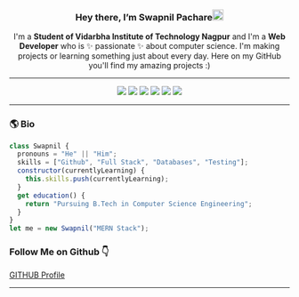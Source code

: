

<h3 align="center">Hey there, I’m Swapnil Pachare<img src="https://media.giphy.com/media/hvRJCLFzcasrR4ia7z/giphy.gif" width="20px"></h3>

<div align="center">
  I'm a <strong>Student of Vidarbha Institute of Technology Nagpur</strong> and I'm a <strong> Web Developer</strong> who is ✨ passionate ✨ about computer science. I'm making projects or learning something just about every day. Here on my GitHub you'll find my amazing projects :)
</div>

<hr>

<div align="center">
  <img src="https://img.shields.io/badge/-HTML-red?style=for-the-badge&logo=html5&logoColor=white&labelColor=black">
  <img src="https://img.shields.io/badge/-CSS-orange?style=for-the-badge&logo=css3&logoColor=white&labelColor=black">
<img src="https://img.shields.io/badge/-JavaScript-purple?style=for-the-badge&logo=javascript&logoColor=white&labelColor=black">
  <img src="https://img.shields.io/badge/-PHP-yellow?style=for-the-badge&logo=php&logoColor=white&labelColor=black">
  <img src="https://img.shields.io/badge/-Java-green?style=for-the-badge&logo=java&logoColor=white&labelColor=black">
  <img src="https://img.shields.io/badge/-Python-blue?style=for-the-badge&logo=python&logoColor=white&labelColor=black">
</div>

<hr>

<h3>🌎 Bio</h3>

```javascript
class Swapnil {
  pronouns = "He" || "Him";
  skills = ["Github", "Full Stack", "Databases", "Testing"];
  constructor(currentlyLearning) {
    this.skills.push(currentlyLearning);
  }
  get education() {
    return "Pursuing B.Tech in Computer Science Engineering";
  }
}
let me = new Swapnil("MERN Stack");
```
<h3>Follow Me on Github 👇</h3>
<a href="https://github.com/swapnilpachare2?tab=repositories">GITHUB Profile</a>

<hr>
